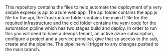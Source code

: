 This repository contains the files to help automate the deployment of a very simple express js api to azure web app. The api folder contains the app.js file for the api, the ifrastructure folder contains the main.tf file for the required infrastructure and the cicd folder contains the yaml code for the automation pipline which has two stages build and deploy. In order to run this you will need to have a devops tenant, an active azure subscription, configure a project and a service principal, give that sp access to the sub, create and the pipeline. The pipeline will trigger to any changes pushed to the main branch.